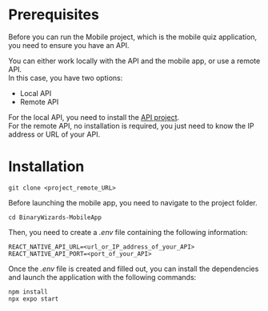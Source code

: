 # Prerequisites
Before you can run the Mobile project, which is the mobile quiz application, you need to ensure you have an API.

You can either work locally with the API and the mobile app, or use a remote API.  
In this case, you have two options:
- Local API
- Remote API

For the local API, you need to install the [API project](https://git.unistra.fr/binarywizards/s5-binarywizards-serveur/-/blob/dev/README.md?ref_type=heads).  
For the remote API, no installation is required, you just need to know the IP address or URL of your API.

# Installation
```
git clone <project_remote_URL>
```

Before launching the mobile app, you need to navigate to the project folder.
```
cd BinaryWizards-MobileApp
```

Then, you need to create a *.env* file containing the following information:
```
REACT_NATIVE_API_URL=<url_or_IP_address_of_your_API>
REACT_NATIVE_API_PORT=<port_of_your_API>
```

Once the *.env* file is created and filled out, you can install the dependencies and launch the application with the following commands:
```
npm install
npx expo start
```
